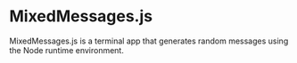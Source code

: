 # MixedMessages.js
MixedMessages.js is a terminal app that generates random messages using the Node runtime environment.